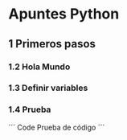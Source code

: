 # Apuntes Python

## 1 Primeros pasos
### 1.2 Hola Mundo
### 1.3 Definir variables
### 1.4 Prueba

´´´
Code
Prueba de código
´´´